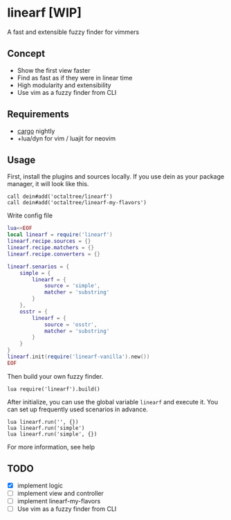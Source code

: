 # linearf [WIP]
A fast and extensible fuzzy finder for vimmers

## Concept
* Show the first view faster
* Find as fast as if they were in linear time
* High modularity and extensibility
* Use vim as a fuzzy finder from CLI

## Requirements
* [cargo](https://doc.rust-lang.org/book/ch01-01-installation.html) nightly
* +lua/dyn for vim / luajit for neovim

## Usage
First, install the plugins and sources locally. If you use dein as your package
manager, it will look like this.
```vim
call dein#add('octaltree/linearf')
call dein#add('octaltree/linearf-my-flavors')
```

Write config file
```lua
lua<<EOF
local linearf = require('linearf')
linearf.recipe.sources = {}
linearf.recipe.matchers = {}
linearf.recipe.converters = {}

linearf.senarios = {
    simple = {
        linearf = {
            source = 'simple',
            matcher = 'substring'
        }
    },
    osstr = {
        linearf = {
            source = 'osstr',
            matcher = 'substring'
        }
    }
}
linearf.init(require('linearf-vanilla').new())
EOF
```

Then build your own fuzzy finder.
```vim
lua require('linearf').build()
```

After initialize, you can use the global variable `linearf` and execute it.
You can set up frequently used scenarios in advance.
```vim
lua linearf.run('', {})
lua linearf.run('simple')
lua linearf.run('simple', {})
```
For more information, see help

## TODO
- [x] implement logic
- [ ] implement view and controller
- [ ] implement linearf-my-flavors
- [ ] Use vim as a fuzzy finder from CLI
